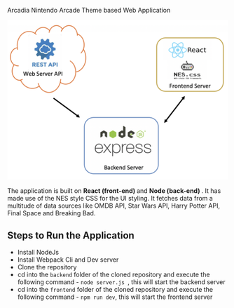  Arcadia
Nintendo Arcade Theme based Web Application

![architecture image][image]

[image]: https://github.com/rupakc/Arcadia/blob/main/arcadia%20architecture.png

The application is built on <b> React (front-end) </b> and <b> Node (back-end) </b>. It has made use of the NES style CSS for the UI styling. It fetches data from a multitude of data sources like OMDB API, Star Wars API, Harry Potter API, Final Space and Breaking Bad.

## Steps to Run the Application

  - Install NodeJs
  - Install Webpack Cli and Dev server
  - Clone the repository
  - cd into the ```backend``` folder of the cloned repository and execute the following command - ```node server.js ```, this will start the backend server
  - cd into the ```frontend``` folder of the cloned repository and execute the following command - ```npm run dev```, this will start the frontend server


